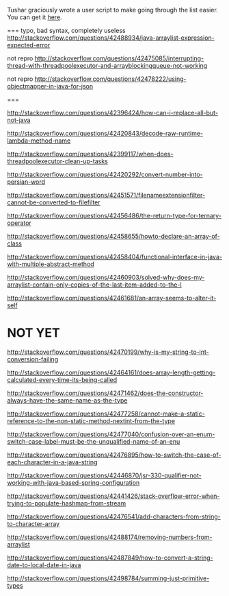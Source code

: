 Tushar graciously wrote a user script to make going through the list easier. You can get it [here](https://github.com/tusharjadhav219/Userscript-for-delete-candidates).

===
typo, bad syntax, completely useless http://stackoverflow.com/questions/42488934/java-arraylist-expression-expected-error

not repro http://stackoverflow.com/questions/42475085/interrupting-thread-with-threadpoolexecutor-and-arrayblockingqueue-not-working

not repro http://stackoverflow.com/questions/42478222/using-objectmapper-in-java-for-json

===

http://stackoverflow.com/questions/42396424/how-can-i-replace-all-but-not-java

http://stackoverflow.com/questions/42420843/decode-raw-runtime-lambda-method-name

http://stackoverflow.com/questions/42399117/when-does-threadpoolexecutor-clean-up-tasks

http://stackoverflow.com/questions/42420292/convert-number-into-persian-word

http://stackoverflow.com/questions/42451571/filenameextensionfilter-cannot-be-converted-to-filefilter

http://stackoverflow.com/questions/42456486/the-return-type-for-ternary-operator

http://stackoverflow.com/questions/42458655/howto-declare-an-array-of-class

http://stackoverflow.com/questions/42458404/functional-interface-in-java-with-multiple-abstract-method

http://stackoverflow.com/questions/42460903/solved-why-does-my-arraylist-contain-only-copies-of-the-last-item-added-to-the-l

http://stackoverflow.com/questions/42461681/an-array-seems-to-alter-it-self

NOT YET
=====

http://stackoverflow.com/questions/42470199/why-is-my-string-to-int-conversion-failing

http://stackoverflow.com/questions/42464161/does-array-length-getting-calculated-every-time-its-being-called

http://stackoverflow.com/questions/42471462/does-the-constructor-always-have-the-same-name-as-the-type

http://stackoverflow.com/questions/42477258/cannot-make-a-static-reference-to-the-non-static-method-nextint-from-the-type

http://stackoverflow.com/questions/42477040/confusion-over-an-enum-switch-case-label-must-be-the-unqualified-name-of-an-enu

http://stackoverflow.com/questions/42476895/how-to-switch-the-case-of-each-character-in-a-java-string

http://stackoverflow.com/questions/42446870/jsr-330-qualifier-not-working-with-java-based-spring-configuration

http://stackoverflow.com/questions/42441426/stack-overflow-error-when-trying-to-populate-hashmap-from-stream

http://stackoverflow.com/questions/42476541/add-characters-from-string-to-character-array

http://stackoverflow.com/questions/42488174/removing-numbers-from-arraylist

http://stackoverflow.com/questions/42487849/how-to-convert-a-string-date-to-local-date-in-java

http://stackoverflow.com/questions/42498784/summing-just-primitive-types